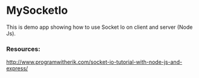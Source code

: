 # MySocketIo

This is demo app showing how to use Socket Io on client and server (Node Js).

### Resources:

http://www.programwitherik.com/socket-io-tutorial-with-node-js-and-express/